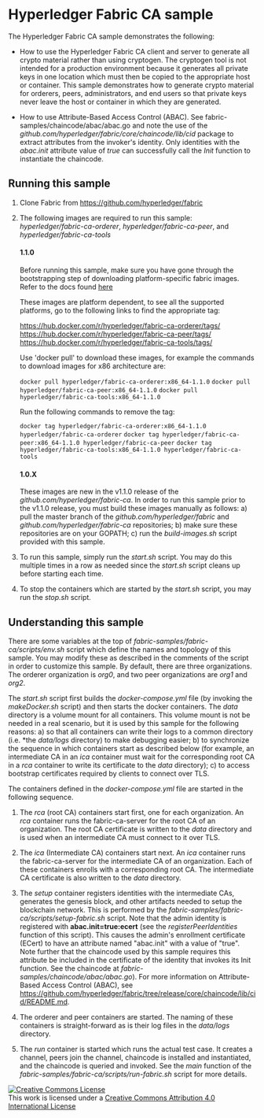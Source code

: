 # Hyperledger Fabric CA sample

The Hyperledger Fabric CA sample demonstrates the following:

* How to use the Hyperledger Fabric CA client and server to generate all crypto
  material rather than using cryptogen.  The cryptogen tool is not intended for
  a production environment because it generates all private keys in one location
  which must then be copied to the appropriate host or container. This sample demonstrates
  how to generate crypto material for orderers, peers, administrators, and end
  users so that private keys never leave the host or container in which they are generated.

* How to use Attribute-Based Access Control (ABAC). See fabric-samples/chaincode/abac/abac.go and
  note the use of the *github.com/hyperledger/fabric/core/chaincode/lib/cid* package to extract
  attributes from the invoker's identity.  Only identities with the *abac.init* attribute value of
  *true* can successfully call the *Init* function to instantiate the chaincode.

## Running this sample

1. Clone Fabric from https://github.com/hyperledger/fabric

2. The following images are required to run this sample:
*hyperledger/fabric-ca-orderer*, *hyperledger/fabric-ca-peer*, and *hyperledger/fabric-ca-tools*

    #### 1.1.0
    Before running this sample, make sure you have gone through the bootstrapping step of downloading
    platform-specific fabric images. Refer to the docs found [here](https://hyperledger-fabric.readthedocs.io/en/v1.1.0-release/samples.html#download-platform-specific-binaries)

    These images are platform dependent, to see all the supported platforms, go to the following links
    to find the appropriate tag:

    https://hub.docker.com/r/hyperledger/fabric-ca-orderer/tags/
    https://hub.docker.com/r/hyperledger/fabric-ca-peer/tags/
    https://hub.docker.com/r/hyperledger/fabric-ca-tools/tags/

    Use 'docker pull' to download these images, for example the commands to download images for x86 architecture are:

    `docker pull hyperledger/fabric-ca-orderer:x86_64-1.1.0`
    `docker pull hyperledger/fabric-ca-peer:x86_64-1.1.0`
    `docker pull hyperledger/fabric-ca-tools:x86_64-1.1.0`

    Run the following commands to remove the tag:

    `docker tag hyperledger/fabric-ca-orderer:x86_64-1.1.0 hyperledger/fabric-ca-orderer`
    `docker tag hyperledger/fabric-ca-peer:x86_64-1.1.0 hyperledger/fabric-ca-peer`
    `docker tag hyperledger/fabric-ca-tools:x86_64-1.1.0 hyperledger/fabric-ca-tools`

    #### 1.0.X
    These images are new in the v1.1.0 release of the *github.com/hyperledger/fabric-ca*.
    In order to run this sample prior to the v1.1.0 release, you must build these
    images manually as follows:
    a) pull the master branch of the *github.com/hyperledger/fabric* and
       *github.com/hyperledger/fabric-ca* repositories;
    b) make sure these repositories are on your GOPATH;
    c) run the *build-images.sh* script provided with this sample.

3. To run this sample, simply run the *start.sh* script.  You may do this multiple times in a row as needed
since the *start.sh* script cleans up before starting each time.

4. To stop the containers which are started by the *start.sh* script, you may run the *stop.sh* script.

## Understanding this sample

There are some variables at the top of *fabric-samples/fabric-ca/scripts/env.sh* script which
define the names and topology of this sample.  You may modify these as described in the comments
of the script in order to customize this sample.  By default, there are three organizations.
The orderer organization is *org0*, and two peer organizations are *org1* and *org2*.

The *start.sh* script first builds the *docker-compose.yml* file (by invoking the
*makeDocker.sh* script) and then starts the docker containers.
The *data* directory is a volume mount for all containers.
This volume mount is not be needed in a real scenario, but it is used by this sample
for the following reasons:
  a) so that all containers can write their logs to a common directory
     (i.e. *the *data/logs* directory) to make debugging easier;
  b) to synchronize the sequence in which containers start as described below
     (for example, an intermediate CA in an *ica* container must wait for the
      corresponding root CA in a *rca* container to write its certificate to
      the *data* directory);
  c) to access bootstrap certificates required by clients to connect over TLS.

The containers defined in the *docker-compose.yml* file are started in the
following sequence.

1. The *rca* (root CA) containers start first, one for each organization.
An *rca* container runs the fabric-ca-server for the root CA of an
organization. The root CA certificate is written to the *data* directory
and is used when an intermediate CA must connect to it over TLS.

2. The *ica* (Intermediate CA) containers start next.  An *ica* container
runs the fabric-ca-server for the intermediate CA of an organization.
Each of these containers enrolls with a corresponding root CA.
The intermediate CA certificate is also written to the *data* directory.

3. The *setup* container registers identities with the intermediate CAs,
generates the genesis block, and other artifacts needed to setup the
blockchain network.  This is performed by the
*fabric-samples/fabric-ca/scripts/setup-fabric.sh* script.  Note that the
admin identity is registered with **abac.init=true:ecert**
(see the *registerPeerIdentities* function of this script).  This causes
the admin's enrollment certificate (ECert) to have an attribute named "abac.init"
with a value of "true".  Note further that the chaincode used by this sample
requires this attribute be included in the certificate of the identity that
invokes its Init function.  See the chaincode at *fabric-samples/chaincode/abac/abac.go*).
For more information on Attribute-Based Access Control (ABAC), see
https://github.com/hyperledger/fabric/tree/release/core/chaincode/lib/cid/README.md.

4. The orderer and peer containers are started.  The naming of these containers
is straight-forward as is their log files in the *data/logs* directory.

5. The *run* container is started which runs the actual test case.  It creates
a channel, peers join the channel, chaincode is installed and instantiated,
and the chaincode is queried and invoked.  See the *main* function of the
*fabric-samples/fabric-ca/scripts/run-fabric.sh* script for more details.

<a rel="license" href="http://creativecommons.org/licenses/by/4.0/"><img alt="Creative Commons License" style="border-width:0" src="https://i.creativecommons.org/l/by/4.0/88x31.png" /></a><br />This work is licensed under a <a rel="license" href="http://creativecommons.org/licenses/by/4.0/">Creative Commons Attribution 4.0 International License</a>

